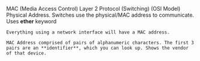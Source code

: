 MAC (Media Access Control)
	Layer 2 Protocol (Switching) (OSI Model)
	Physical Address.
	Switches use the physical/MAC address to communicate.
	Uses **ether** keyword
	
	Everything using a network interface will have a MAC address.
	
	MAC Address comprised of pairs of alphanumeric characters. The first 3 pairs are an **identifier**, which you can look up. Shows the vendor of that device.
